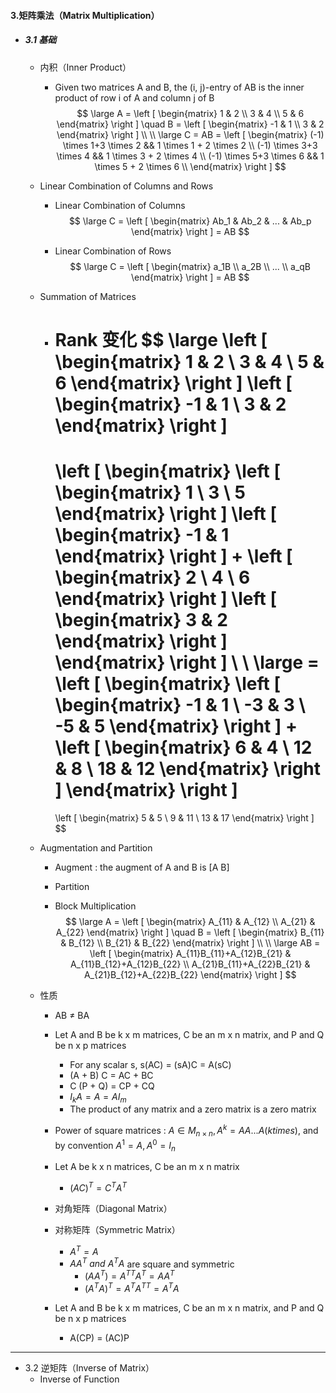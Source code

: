 #### 3.矩阵乘法（Matrix Multiplication）

* ##### 3.1 基础

  * 内积（Inner Product）

    * Given two matrices A and B, the (i, j)-entry of AB is the inner product of row i of A and column j of B
      $$
      \large A = 
      \left [ \begin{matrix}
      1 & 2 \\
      3 & 4 \\
      5 & 6 
      \end{matrix} \right ]
      \quad
      B = 
      \left [ \begin{matrix}
      -1 & 1 \\
      3 & 2
      \end{matrix} \right ] 
      \\ \\ \large C = AB = 
      \left [ \begin{matrix}
      (-1) \times 1+3 \times 2 && 1 \times 1 + 2 \times 2 \\
      (-1) \times 3+3 \times 4 && 1 \times 3 + 2 \times 4 \\
      (-1) \times 5+3 \times 6 && 1 \times 5 + 2 \times 6 \\
      \end{matrix} \right ]
      $$

  * Linear Combination of Columns and Rows

    * Linear Combination of Columns
      $$
      \large C =
      \left [ \begin{matrix}
      Ab_1 & Ab_2 & ... & Ab_p
      \end{matrix} \right ]
      = AB
      $$

    * Linear Combination of Rows
      $$
      \large C =
      \left [ \begin{matrix}
      a_1B \\
      a_2B \\
      ...  \\
      a_qB
      \end{matrix} \right ]
      = AB
      $$

  * Summation of Matrices

    * Rank 变化
      $$
      \large
      \left [ \begin{matrix}
      1 & 2 \\
      3 & 4 \\
      5 & 6
      \end{matrix} \right ]
      \left [ \begin{matrix}
      -1 & 1 \\
      3 & 2
      \end{matrix} \right ]
      =
      \left [ \begin{matrix}
      \left [ \begin{matrix}
      1 \\ 3 \\ 5
      \end{matrix} \right ]
      \left [ \begin{matrix}
      -1 & 1
      \end{matrix} \right ]
      +
      \left [ \begin{matrix}
      2 \\ 4 \\ 6
      \end{matrix} \right ]
      \left [ \begin{matrix}
      3 & 2
      \end{matrix} \right ]
      \end{matrix} \right ]
      \\ \\ \large =
      \left [ \begin{matrix}
      \left [ \begin{matrix}
      -1 & 1 \\
      -3 & 3 \\
      -5 & 5
      \end{matrix} \right ]
      +
      \left [ \begin{matrix}
      6 & 4 \\
      12 & 8 \\
      18 & 12
      \end{matrix} \right ]
      \end{matrix} \right ]
      =
      \left [ \begin{matrix}
      5 & 5 \\
      9 & 11 \\
      13 & 17
      \end{matrix} \right ]
      $$

  * Augmentation and Partition

    * Augment : the augment of A and B is [A B]

    * Partition

    * Block Multiplication
      $$
      \large A = 
      \left [ \begin{matrix}
      A_{11} & A_{12} \\
      A_{21} & A_{22}
      \end{matrix} \right ]
      \quad
      B = 
      \left [ \begin{matrix}
      B_{11} & B_{12} \\
      B_{21} & B_{22}
      \end{matrix} \right ]
      \\ \\ \large AB = 
      \left [ \begin{matrix}
      A_{11}B_{11}+A_{12}B_{21} & A_{11}B_{12}+A_{12}B_{22} \\
      A_{21}B_{11}+A_{22}B_{21} & A_{21}B_{12}+A_{22}B_{22}
      \end{matrix} \right ]
      $$

  * 性质

    * AB ≠ BA
    * Let A and B be k x m matrices, C be an m x n matrix, and P and Q be n x p matrices
      * For any scalar s, s(AC) = (sA)C = A(sC)
      * (A + B) C = AC + BC
      * C (P + Q) = CP + CQ
      * $I_kA = A = AI_m$
      * The product of any matrix and a zero matrix is a zero matrix
    * Power of square matrices : $A \in M_{n \times n}, A^k = AA...A (k times)$, and by convention $A^1 = A, A^0 = I_n$
    * Let A be k x n matrices, C be an m x n matrix
      * $(AC)^T = C^TA^T$

    * 对角矩阵（Diagonal Matrix）
    * 对称矩阵（Symmetric Matrix）
      * $A^T = A$
      * $AA^T\ and\ A^TA$ are square and symmetric
        * $(AA^T) = A^{TT}A^T = AA^T$
        * $(A^TA)^T = A^TA^{TT} = A^TA$
    * Let A and B be k x m matrices, C be an m x n matrix, and P and Q be n x p matrices
      * A(CP) = (AC)P

---

* 3.2 逆矩阵（Inverse of Matrix） 
  * Inverse of Function











































